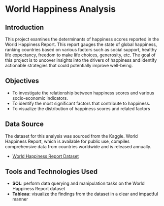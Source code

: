 # World Happiness Analysis

## Introduction

This project examines the determinants of happiness scores reported in the World Happiness Report. This report gauges the state of global happiness, ranking countries based on various factors such as social support, healthy life expectancy, freedom to make life choices, generosity, etc. The goal of this project is to uncover insights into the drivers of happiness and identify actionable strategies that could potentially improve well-being.

## Objectives

- To investigate the relationship between happiness scores and various socio-economic indicators.
- To identify the most significant factors that contribute to happiness.
- To visualize the distribution of happiness scores and related factors

## Data Source

The dataset for this analysis was sourced from the Kaggle. World Happiness Report, which is available for public use, compiles comprehensive data from countries worldwide and is released annually.

- [World Happiness Report Dataset](https://www.kaggle.com/datasets/ajaypalsinghlo/world-happiness-report-2021?select=world-happiness-report.csv)

## Tools and Technologies Used

- **SQL**: perform data querying and manipulation tasks on the World Happiness Report dataset
- **Tableau**: visualize the findings from the dataset in a clear and impactful manner
